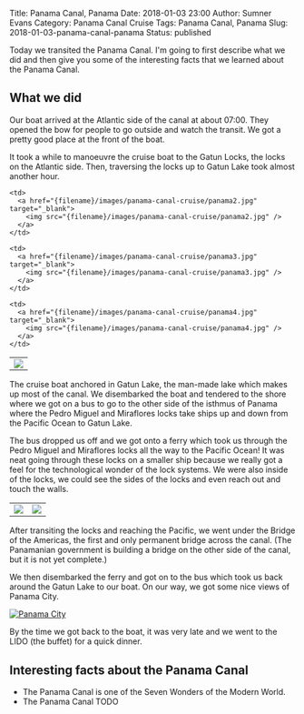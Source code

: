 Title: Panama Canal, Panama
Date: 2018-01-03 23:00
Author: Sumner Evans
Category: Panama Canal Cruise
Tags: Panama Canal, Panama
Slug: 2018-01-03-panama-canal-panama
Status: published

Today we transited the Panama Canal. I'm going to first describe what we did and
then give you some of the interesting facts that we learned about the Panama
Canal.

## What we did

Our boat arrived at the Atlantic side of the canal at about 07:00. They opened
the bow for people to go outside and watch the transit. We got a pretty good
place at the front of the boat.

It took a while to manoeuvre the cruise boat to the Gatun Locks, the locks on
the Atlantic side. Then, traversing the locks up to Gatun Lake took almost
another hour.

<table class="gallery">
  <tr>
    <td>
      <a href="{filename}/images/panama-canal-cruise/panama1.jpg" target="_blank">
        <img src="{filename}/images/panama-canal-cruise/panama1.jpg" />
      </a>
    </td>

    <td>
      <a href="{filename}/images/panama-canal-cruise/panama2.jpg" target="_blank">
        <img src="{filename}/images/panama-canal-cruise/panama2.jpg" />
      </a>
    </td>

  </tr>

  <tr>

    <td>
      <a href="{filename}/images/panama-canal-cruise/panama3.jpg" target="_blank">
        <img src="{filename}/images/panama-canal-cruise/panama3.jpg" />
      </a>
    </td>

    <td>
      <a href="{filename}/images/panama-canal-cruise/panama4.jpg" target="_blank">
        <img src="{filename}/images/panama-canal-cruise/panama4.jpg" />
      </a>
    </td>
  </tr>
</table>


The cruise boat anchored in Gatun Lake, the man-made lake which makes up most of
the canal. We disembarked the boat and tendered to the shore where we got on a
bus to go to the other side of the isthmus of Panama where the Pedro Miguel and
Miraflores locks take ships up and down from the Pacific Ocean to Gatun Lake.

The bus dropped us off and we got onto a ferry which took us through the Pedro
Miguel and Miraflores locks all the way to the Pacific Ocean! It was neat going
through these locks on a smaller ship because we really got a feel for the
technological wonder of the lock systems. We were also inside of the locks,
we could see the sides of the locks and even reach out and touch the walls.

<table class="gallery">
  <tr>
    <td>
      <a href="{filename}/images/panama-canal-cruise/panama5.jpg" target="_blank">
        <img src="{filename}/images/panama-canal-cruise/panama5.jpg" />
      </a>
    </td>
    <td>
      <a href="{filename}/images/panama-canal-cruise/panama6.jpg" target="_blank">
        <img src="{filename}/images/panama-canal-cruise/panama6.jpg" />
      </a>
    </td>
  </tr>
</table>

After transiting the locks and reaching the Pacific, we went under the Bridge of
the Americas, the first and only permanent bridge across the canal. (The
Panamanian government is building a bridge on the other side of the canal, but
it is not yet complete.)

We then disembarked the ferry and got on to the bus which took us back around
the Gatun Lake to our boat. On our way, we got some nice views of Panama City.

[![Panama City]({filename}/images/panama-canal-cruise/panama-city.jpg)]({filename}/images/panama-canal-cruise/panama-city.jpg)

By the time we got back to the boat, it was very late and we went to the LIDO
(the buffet) for a quick dinner.

## Interesting facts about the Panama Canal

- The Panama Canal is one of the Seven Wonders of the Modern World.
- The Panama Canal
TODO
